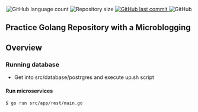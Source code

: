 <div align="center">
  <p>
  <img alt="GitHub language count" src="https://img.shields.io/github/languages/count/braejan/practice-microblogging?color=%2304D361">
  <img alt="Repository size" src="https://img.shields.io/github/repo-size/braejan/practice-microblogging">
  <a href="https://github.com/braejan/practice-microblogging/commits/main">
    <img alt="GitHub last commit" src="https://img.shields.io/github/last-commit/braejan/practice-microblogging">
  </a>
  <img alt="GitHub" src="https://img.shields.io/github/license/braejan/practice-microblogging?label=License">
  </p>
</div>

## Practice Golang Repository with a Microblogging

 ## Overview

### Running database
 * Get into src/database/postrgres and execute up.sh script

#### Run microservices
```console
$ go run src/app/rest/main.go
```
